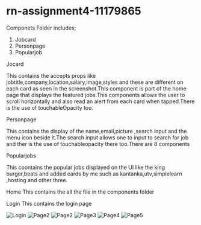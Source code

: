# rn-assignment4-11179865

Componets Folder includes;

1. Jobcard
2. Personpage
3. Popularjob

Jocard

This contains the accepts props like jobtitle,company,location,salary,image,styles and these are different on each card as seen in the screenshot.This component is part of the home page that displays the featured jobs.This components allows the user to scroll horizontally and also read an alert from each card when tapped.There is the use of touchableOpacity too.

Personpage

This contains the display of the name,email,picture ,search input and the menu icon beside it.The search input allows one to input to search for job and ther is the use of touchableopacity there too.There are 8 components

Popularjobs

This coontains the popular jobs displayed on the UI like the king burger,beats and added cards by me such as kantanka,utv,simplelearn ,hosting and other three.

Home
This contains the all the file in the components folder

Login
This contains the login page

![Login](Login.jpg) ![Page2](Page1.jpg) ![Page2](Page2.jpg) ![Page3](Page3.jpg) ![Page4](Page4.jpg) ![Page5](page5.jpg)
